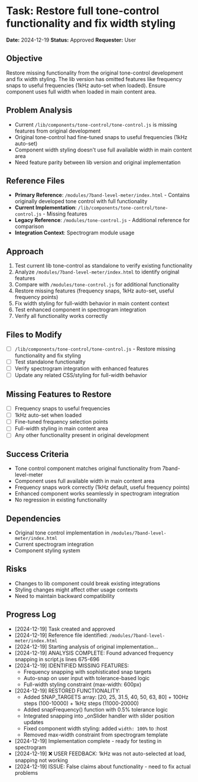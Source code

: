 # Task: Restore full tone-control functionality and fix width styling

**Date:** 2024-12-19
**Status:** Approved
**Requester:** User

## Objective
Restore missing functionality from the original tone-control development and fix width styling. The lib version has omitted features like frequency snaps to useful frequencies (1kHz auto-set when loaded). Ensure component uses full width when loaded in main content area.

## Problem Analysis
- Current `/lib/components/tone-control/tone-control.js` is missing features from original development
- Original tone-control had fine-tuned snaps to useful frequencies (1kHz auto-set)
- Component width styling doesn't use full available width in main content area
- Need feature parity between lib version and original implementation

## Reference Files
- **Primary Reference**: `/modules/7band-level-meter/index.html` - Contains originally developed tone control with full functionality
- **Current Implementation**: `/lib/components/tone-control/tone-control.js` - Missing features
- **Legacy Reference**: `/modules/tone-control.js` - Additional reference for comparison
- **Integration Context**: Spectrogram module usage

## Approach
1. Test current lib tone-control as standalone to verify existing functionality
2. Analyze `/modules/7band-level-meter/index.html` to identify original features
3. Compare with `/modules/tone-control.js` for additional functionality
4. Restore missing features (frequency snaps, 1kHz auto-set, useful frequency points)
5. Fix width styling for full-width behavior in main content context
6. Test enhanced component in spectrogram integration
7. Verify all functionality works correctly

## Files to Modify
- [ ] `/lib/components/tone-control/tone-control.js` - Restore missing functionality and fix styling
- [ ] Test standalone functionality
- [ ] Verify spectrogram integration with enhanced features
- [ ] Update any related CSS/styling for full-width behavior

## Missing Features to Restore
- [ ] Frequency snaps to useful frequencies
- [ ] 1kHz auto-set when loaded
- [ ] Fine-tuned frequency selection points
- [ ] Full-width styling in main content area
- [ ] Any other functionality present in original development

## Success Criteria
- Tone control component matches original functionality from 7band-level-meter
- Component uses full available width in main content area
- Frequency snaps work correctly (1kHz default, useful frequency points)
- Enhanced component works seamlessly in spectrogram integration
- No regression in existing functionality

## Dependencies
- Original tone control implementation in `/modules/7band-level-meter/index.html`
- Current spectrogram integration
- Component styling system

## Risks
- Changes to lib component could break existing integrations
- Styling changes might affect other usage contexts
- Need to maintain backward compatibility

## Progress Log
- [2024-12-19] Task created and approved
- [2024-12-19] Reference file identified: `/modules/7band-level-meter/index.html`
- [2024-12-19] Starting analysis of original implementation...
- [2024-12-19] ANALYSIS COMPLETE: Found advanced frequency snapping in script.js lines 675-696
- [2024-12-19] IDENTIFIED MISSING FEATURES:
  - Frequency snapping with sophisticated snap targets
  - Auto-snap on user input with tolerance-based logic
  - Full-width styling constraint (max-width: 600px)
- [2024-12-19] RESTORED FUNCTIONALITY:
  - Added SNAP_TARGETS array: [20, 25, 31.5, 40, 50, 63, 80] + 100Hz steps (100-10000) + 1kHz steps (11000-20000)
  - Added snapFrequency() function with 0.5% tolerance logic
  - Integrated snapping into _onSlider handler with slider position updates
  - Fixed component width styling: added `width: 100%` to :host
  - Removed max-width constraint from spectrogram template
- [2024-12-19] Implementation complete - ready for testing in spectrogram
- [2024-12-19] ❌ USER FEEDBACK: 1kHz was not auto-selected at load, snapping not working
- [2024-12-19] ISSUE: False claims about functionality - need to fix actual problems